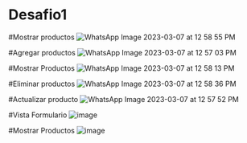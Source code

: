 # Desafio1

  #Mostrar productos
![WhatsApp Image 2023-03-07 at 12 58 55 PM](https://user-images.githubusercontent.com/106613946/223524805-de16db1e-c547-44cf-b826-ee78ed863354.jpeg)

  #Agregar productos
![WhatsApp Image 2023-03-07 at 12 57 03 PM](https://user-images.githubusercontent.com/106613946/223524807-00bc1736-5fc2-42a8-93e4-c9512afc88ed.jpeg)

  #Mostrar Productos
![WhatsApp Image 2023-03-07 at 12 58 13 PM](https://user-images.githubusercontent.com/106613946/223524817-4c12bff5-0bfb-4946-b6d9-24a239e83e7a.jpeg)

  #Eliminar productos
![WhatsApp Image 2023-03-07 at 12 58 36 PM](https://user-images.githubusercontent.com/106613946/223524793-8c0bd8c0-ba04-43cd-8158-d8dfcd66eaca.jpeg)

  #Actualizar producto
![WhatsApp Image 2023-03-07 at 12 57 52 PM](https://user-images.githubusercontent.com/106613946/223524811-bf4b2000-fe35-4597-b386-2131fb8a65e1.jpeg)

  #Vista Formulario
![image](https://user-images.githubusercontent.com/106613946/229175854-107739a7-68df-44ac-af0c-41bb006446dd.png)

 #Mostrar Productos
 ![image](https://user-images.githubusercontent.com/106613946/229176012-70e553a6-8b74-4af7-b7c1-63386ccccff9.png)

